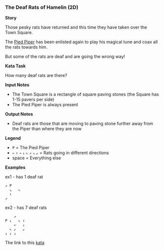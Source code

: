 ### The Deaf Rats of Hamelin (2D)

**Story**  

Those pesky rats have returned and this time they have taken over the Town Square.

The [Pied Piper](https://en.wikipedia.org/wiki/Pied_Piper_of_Hamelin) has been enlisted again to play his magical tune and coax all the rats towards him.

But some of the rats are deaf and are going the wrong way!

**Kata Task**  

How many deaf rats are there?

**Input Notes**  
* The Town Square is a rectangle of square paving stones (the Square has 1-15 pavers per side)
* The Pied Piper is always present

**Output Notes**  
* Deaf rats are those that are moving to paving stone further away from the Piper than where they are now

**Legend**  
* `P` = The Pied Piper
* `←` `↑` `→` `↓` `↖` `↗` `↘` `↙` = Rats going in different directions
* space = Everything else

**Examples**  

ex1 - has 1 deaf rat
```
↗ P          
  ↘   ↖
  ↑          
↗      
```

ex2 - has 7 deaf rats
```
    ↗          
P ↓   ↖ ↑
    ←   ↓
  ↖ ↙   ↙
↓ ↓ ↓
```

The link to this [kata](https://www.codewars.com/kata/the-deaf-rats-of-hamelin-2d)
